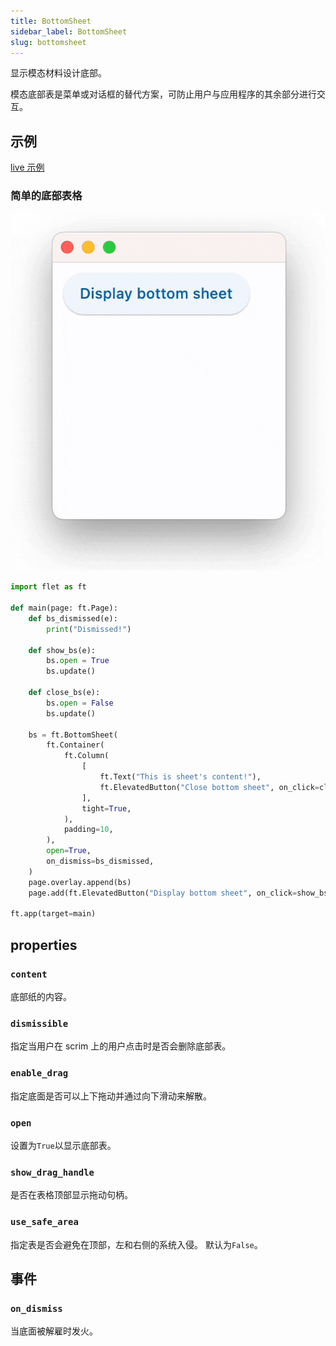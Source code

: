 ```yaml
---
title: BottomSheet
sidebar_label: BottomSheet
slug: bottomsheet
---
```


显示模态材料设计底部。

模态底部表是菜单或对话框的替代方案，可防止用户与应用程序的其余部分进行交互。

## 示例

[live 示例](https://flet-controls-gallery.fly.dev/dialogs/bottomsheet)

### 简单的底部表格

<img src="/img/docs/controls/bottom-sheet/bottom-sheet-sample.gif" className="screenshot-30"/>

```python
import flet as ft

def main(page: ft.Page):
    def bs_dismissed(e):
        print("Dismissed!")

    def show_bs(e):
        bs.open = True
        bs.update()

    def close_bs(e):
        bs.open = False
        bs.update()

    bs = ft.BottomSheet(
        ft.Container(
            ft.Column(
                [
                    ft.Text("This is sheet's content!"),
                    ft.ElevatedButton("Close bottom sheet", on_click=close_bs),
                ],
                tight=True,
            ),
            padding=10,
        ),
        open=True,
        on_dismiss=bs_dismissed,
    )
    page.overlay.append(bs)
    page.add(ft.ElevatedButton("Display bottom sheet", on_click=show_bs))

ft.app(target=main)
```

## properties

### `content`

底部纸的内容。

### `dismissible`

指定当用户在 scrim 上的用户点击时是否会删除底部表。

### `enable_drag`

指定底面是否可以上下拖动并通过向下滑动来解散。

### `open`

设置为`True`以显示底部表。

### `show_drag_handle`

是否在表格顶部显示拖动句柄。

### `use_safe_area`

指定表是否会避免在顶部，左和右侧的系统入侵。 默认为`False`。

## 事件

### `on_dismiss`

当底面被解雇时发火。
